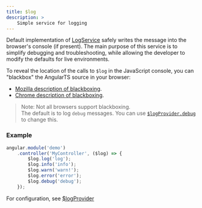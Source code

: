 ```yaml
---
title: $log
description: >
    Simple service for logging
---
```


Default implementation of [LogService](../../../typedoc/interfaces/LogService.html) safely writes the message into the browser's console (if present). The main purpose of this service is to simplify debugging and troubleshooting, while allowing the developer to modify the defaults for live environments.

To reveal the location of the calls to `$log` in the JavaScript console, you can "blackbox" the AngularTS source in your browser:

- [Mozilla description of blackboxing](https://developer.mozilla.org/en-US/docs/Tools/Debugger/How_to/Black_box_a_source).
- [Chrome description of blackboxing](https://developer.chrome.com/devtools/docs/blackboxing).

> Note: Not all browsers support blackboxing.  
> The default is to log `debug` messages. You can use [`$logProvider.debug`](../../provider/logprovider/#logprovidersetlogger) to change this.


### Example
```js
angular.module('demo')
    .controller('MyController', ($log) => {
        $log.log('log');
        $log.info('info');
        $log.warn('warn!');
        $log.error('error');
        $log.debug('debug');
    });
```

For configuration, see [$logProvider](../../provider/logprovider)
